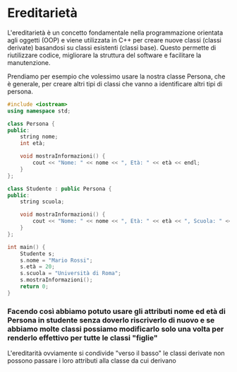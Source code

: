 # Ereditarietà

L'ereditarietà è un concetto fondamentale nella programmazione orientata agli oggetti (OOP) e viene utilizzata in C++ per creare nuove classi (classi derivate) basandosi su classi esistenti (classi base). Questo permette di riutilizzare codice, migliorare la struttura del software e facilitare la manutenzione.

Prendiamo per esempio che volessimo usare la nostra classe Persona, che è generale, per creare altri tipi di classi che vanno a identificare altri tipi di persona.

```cpp
#include <iostream>
using namespace std;

class Persona {
public:
    string nome;
    int età;

    void mostraInformazioni() {
        cout << "Nome: " << nome << ", Età: " << età << endl;
    }
};

class Studente : public Persona {
public:
    string scuola;

    void mostraInformazioni() {
        cout << "Nome: " << nome << ", Età: " << età << ", Scuola: " << scuola << endl;
    }
};

int main() {
    Studente s;
    s.nome = "Mario Rossi";
    s.età = 20;
    s.scuola = "Università di Roma";
    s.mostraInformazioni();
    return 0;
}
```
### Facendo così abbiamo potuto usare gli attributi nome ed età di Persona in studente senza doverlo riscriverlo di nuovo e se abbiamo molte classi possiamo modificarlo solo una volta per renderlo effettivo per tutte le classi "figlie"

L'ereditarità ovviamente si condivide "verso il basso" le classi derivate non possono passare i loro attributi alla classe da cui derivano 